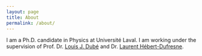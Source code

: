 ```yaml
---
layout: page
title: About
permalink: /about/
---
```


I am a Ph.D. candidate in Physics at Université Laval. I am working under the
supervision of Prof. Dr. [Louis J. Dubé](https://www.dynamica.phy.ulaval.ca/index.php?id=contact) and Dr.
[Laurent Hébert-Dufresne](http://laurenthebertdufresne.github.io/).

